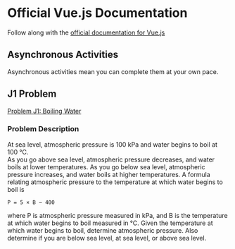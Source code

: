 # Official Vue.js Documentation
Follow along with the [official documentation for Vue.js](https://vuejs.org/v2/guide/)

## Asynchronous Activities
Asynchronous activities mean you can complete them at your own pace.

## J1 Problem
[Problem J1: Boiling Water](https://cemc.uwaterloo.ca/contests/computing/2021/ccc/juniorEF.pdf)
### Problem Description
At sea level, atmospheric pressure is 100 kPa and water begins to boil at 100 ℃. <br/>
As you go above sea level, atmospheric pressure decreases, and water boils at lower temperatures. As you go below sea level, atmospheric pressure increases, and water boils at higher temperatures. A formula relating atmospheric pressure to the temperature at which water begins to boil is
```
P = 5 × B − 400
```
where P is atmospheric pressure measured in kPa, and B is the temperature at which water begins to boil measured in ℃.
Given the temperature at which water begins to boil, determine atmospheric pressure. Also determine if you are below sea level, at sea level, or above sea level.
